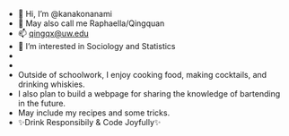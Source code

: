 - 👋 Hi, I’m @kanakonanami
- 🌱 May also call me Raphaella/Qingquan
- 📫 qingqx@uw.edu
- 👀 I’m interested in Sociology and Statistics
- 
-
- Outside of schoolwork, I enjoy cooking food, making cocktails, and drinking whiskies.
- I also plan to build a webpage for sharing the knowledge of bartending in the future.
- May include my recipes and some tricks.
- ✨Drink Responsibily & Code Joyfully✨


<!---
kanakonanami/kanakonanami is a ✨ special ✨ repository because its `README.md` (this file) appears on your GitHub profile.
You can click the Preview link to take a look at your changes.
--->
